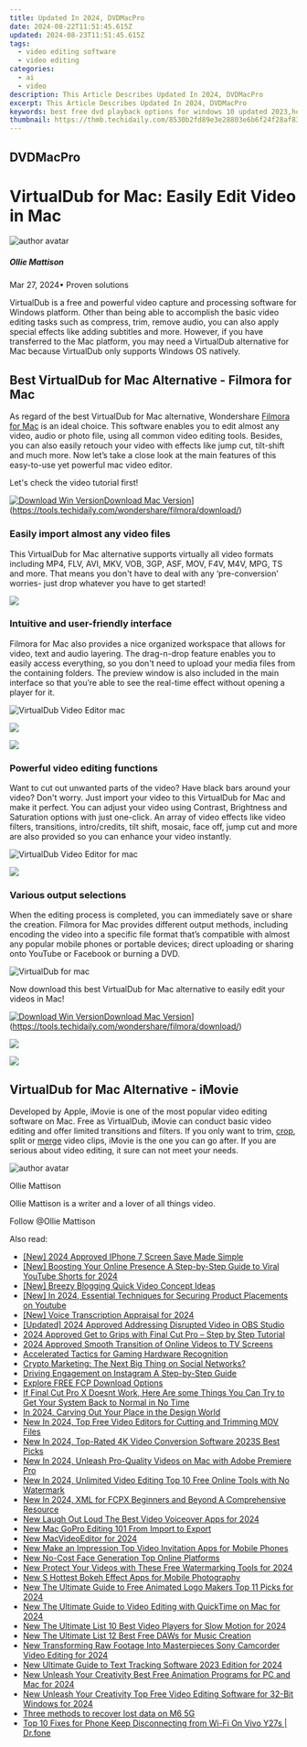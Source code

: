 ```yaml
---
title: Updated In 2024, DVDMacPro
date: 2024-08-22T11:51:45.615Z
updated: 2024-08-23T11:51:45.615Z
tags: 
  - video editing software
  - video editing
categories: 
  - ai
  - video
description: This Article Describes Updated In 2024, DVDMacPro
excerpt: This Article Describes Updated In 2024, DVDMacPro
keywords: best free dvd playback options for windows 10 updated 2023,how to resize and crop images in fcpx 2023 update,10 best free dvd players for windows 10 2023 updated,ai animation top 5 best ipad video editor 2024 updated,top 5 best ipad video editor 2024 updated,dvdmacpro,ai animation 10 best free dvd players for windows 10 2023 updated
thumbnail: https://thmb.techidaily.com/8530b2fd89e3e28803e6b6f24f28af836c48a65e9da7986f6cee296d3fed5998.jpg
---
```


## DVDMacPro

# VirtualDub for Mac: Easily Edit Video in Mac

![author avatar](https://images.wondershare.com/filmora/article-images/ollie-mattison.jpg)

##### Ollie Mattison

 Mar 27, 2024• Proven solutions

VirtualDub is a free and powerful video capture and processing software for Windows platform. Other than being able to accomplish the basic video editing tasks such as compress, trim, remove audio, you can also apply special effects like adding subtitles and more. However, if you have transferred to the Mac platform, you may need a VirtualDub alternative for Mac because VirtualDub only supports Windows OS natively.

## Best VirtualDub for Mac Alternative - Filmora for Mac

As regard of the best VirtualDub for Mac alternative, Wondershare [Filmora for Mac](https://tools.techidaily.com/wondershare/filmora/download/) is an ideal choice. This software enables you to edit almost any video, audio or photo file, using all common video editing tools. Besides, you can also easily retouch your video with effects like jump cut, tilt-shift and much more. Now let’s take a close look at the main features of this easy-to-use yet powerful mac video editor.

Let's check the video tutorial first!

[![Download Win Version](https://images.wondershare.com/filmora/guide/download-btn-win.jpg)](https://tools.techidaily.com/wondershare/filmora/download/)[Download Mac Version](https://images.wondershare.com/filmora/guide/download-btn-mac.jpg)](https://tools.techidaily.com/wondershare/filmora/download/)

### Easily import almost any video files

This VirtualDub for Mac alternative supports virtually all video formats including MP4, FLV, AVI, MKV, VOB, 3GP, ASF, MOV, F4V, M4V, MPG, TS and more. That means you don't have to deal with any ‘pre-conversion’ worries- just drop whatever you have to get started!

<!-- affiliate ads begin -->
<a href="https://secure.2checkout.com/order/checkout.php?PRODS=3851655&QTY=1&AFFILIATE=108875&CART=1"><img src="http://www.aiseesoft.com/avangate/30p/banner.jpg" border="0"></a>
<!-- affiliate ads end -->
### Intuitive and user-friendly interface

Filmora for Mac also provides a nice organized workspace that allows for video, text and audio layering. The drag-n-drop feature enables you to easily access everything, so you don't need to upload your media files from the containing folders. The preview window is also included in the main interface so that you’re able to see the real-time effect without opening a player for it.

![VirtualDub Video Editor mac](https://images.wondershare.com/guide/images/mac-vivideo/mac-vivideo-add-files.jpg)

<!-- affiliate ads begin -->
<a href="https://secure.2checkout.com/order/checkout.php?PRODS=4940317&QTY=1&AFFILIATE=108875&CART=1"><img src="https://secure.avangate.com/images/merchant/333ac5d90817d69113471fbb6e531bee/sps-partnership-728x90eng.png" border="0"></a>
<!-- affiliate ads end -->
<!-- affiliate ads begin -->
<a href="https://shop.systoolsgroup.com/affiliate.php?ACCOUNT=SYSTOOBY&AFFILIATE=108875&PATH=https%3A%2F%2Fwww.systoolsgroup.com%3FAFFILIATE%3D108875%26RESOURCE%3DSysTools%2BGmail%2BBackup"><img src="https://www.systoolsgroup.com/box/gmail-backup.png" border="0"></a>
<!-- affiliate ads end -->
### Powerful video editing functions

Want to cut out unwanted parts of the video? Have black bars around your video? Don't worry. Just import your video to this VirtualDub for Mac and make it perfect. You can adjust your video using Contrast, Brightness and Saturation options with just one-click. An array of video effects like video filters, transitions, intro/credits, tilt shift, mosaic, face off, jump cut and more are also provided so you can enhance your video instantly.

![VirtualDub Video Editor for mac](https://images.wondershare.com/guide/images/mac-vivideo/mac-vivideo-enhance-videos.jpg)

<!-- affiliate ads begin -->
<a href="https://shop.incomedia.eu/order/checkout.php?PRODS=12730965&QTY=1&AFFILIATE=108875&CART=1"><img src="https://incomedia.eu/files/images/affiliates/w5/03_WBSX5_728x90_red_CTA.jpg" border="0"></a>
<!-- affiliate ads end -->
### Various output selections

When the editing process is completed, you can immediately save or share the creation. Filmora for Mac provides different output methods, including encoding the video into a specific file format that’s compatible with almost any popular mobile phones or portable devices; direct uploading or sharing onto YouTube or Facebook or burning a DVD.

![VirtualDub for mac](https://images.wondershare.com/guide/images/mac-vivideo/mac-vivideo-output.jpg)

Now download this best VirtualDub for Mac alternative to easily edit your videos in Mac!

[![Download Win Version](https://images.wondershare.com/filmora/guide/download-btn-win.jpg)](https://tools.techidaily.com/wondershare/filmora/download/)[Download Mac Version](https://images.wondershare.com/filmora/guide/download-btn-mac.jpg)](https://tools.techidaily.com/wondershare/filmora/download/)

<!-- affiliate ads begin -->
<a href="https://store.nero.com/order/checkout.php?PRODS=42570605&QTY=1&AFFILIATE=108875&CART=1"><img src="http://cdnwww.nero.com/nero-com-wAssets/img/banners/2023/usbXcopy/Nero_USB_x_copy_Screen_2.png" border="0"></a>
<!-- affiliate ads end -->
<!-- affiliate ads begin -->
<a href="https://secure.2checkout.com/order/checkout.php?PRODS=4620780&QTY=1&AFFILIATE=108875&CART=1"><img src="https://secure.avangate.com/images/merchant/07dd4d5a72f5740ef0f035f201951476/728__90banner.jpg" border="0"></a>
<!-- affiliate ads end -->
## VirtualDub for Mac Alternative - iMovie

Developed by Apple, iMovie is one of the most popular video editing software on Mac. Free as VirtualDub, iMovie can conduct basic video editing and offer limited transitions and filters. If you only want to trim, [crop](https://tools.techidaily.com/wondershare/filmora/download/), split or [merge](https://tools.techidaily.com/wondershare/filmora/download/) video clips, iMovie is the one you can go after. If you are serious about video editing, it sure can not meet your needs.

![author avatar](https://images.wondershare.com/filmora/article-images/ollie-mattison.jpg)

Ollie Mattison

Ollie Mattison is a writer and a lover of all things video.

Follow @Ollie Mattison

<span class="atpl-alsoreadstyle">Also read:</span>
<div><ul>
<li><a href="https://digital-screen-recording.techidaily.com/new-2024-approved-iphone-7-screen-save-made-simple/"><u>[New] 2024 Approved  IPhone 7 Screen Save Made Simple</u></a></li>
<li><a href="https://youtube-data.techidaily.com/oosting-your-online-presence-a-step-by-step-guide-to-viral-youtube-shorts-for-2024/"><u>[New] Boosting Your Online Presence  A Step-by-Step Guide to Viral YouTube Shorts for 2024</u></a></li>
<li><a href="https://extra-lessons.techidaily.com/new-breezy-blogging-quick-video-concept-ideas/"><u>[New] Breezy Blogging  Quick Video Concept Ideas</u></a></li>
<li><a href="https://fox-access.techidaily.com/new-in-2024-essential-techniques-for-securing-product-placements-on-youtube/"><u>[New] In 2024, Essential Techniques for Securing Product Placements on Youtube</u></a></li>
<li><a href="https://visual-screen-recording.techidaily.com/new-voice-transcription-appraisal-for-2024/"><u>[New] Voice Transcription Appraisal for 2024</u></a></li>
<li><a href="https://on-screen-recording.techidaily.com/updated-2024-approved-addressing-disrupted-video-in-obs-studio/"><u>[Updated] 2024 Approved  Addressing Disrupted Video in OBS Studio</u></a></li>
<li><a href="https://fox-info.techidaily.com/2024-approved-get-to-grips-with-final-cut-pro-step-by-step-tutorial/"><u>2024 Approved  Get to Grips with Final Cut Pro – Step by Step Tutorial</u></a></li>
<li><a href="https://youtube-stream.techidaily.com/2024-approved-smooth-transition-of-online-videos-to-tv-screens/"><u>2024 Approved  Smooth Transition of Online Videos to TV Screens</u></a></li>
<li><a href="https://windows11.techidaily.com/accelerated-tactics-for-gaming-hardware-recognition/"><u>Accelerated Tactics for Gaming Hardware Recognition</u></a></li>
<li><a href="https://facebook.techidaily.com/crypto-marketing-the-next-big-thing-on-social-networks/"><u>Crypto Marketing: The Next Big Thing on Social Networks?</u></a></li>
<li><a href="https://instagram-video-files.techidaily.com/driving-engagement-on-instagram-a-step-by-step-guide/"><u>Driving Engagement on Instagram  A Step-by-Step Guide</u></a></li>
<li><a href="https://fox-hovers.techidaily.com/explore-free-fcp-download-options/"><u>Explore FREE FCP Download Options</u></a></li>
<li><a href="https://ai-vdieo-software.techidaily.com/if-final-cut-pro-x-doesnt-work-here-are-some-things-you-can-try-to-get-your-system-back-to-normal-in-no-time/"><u>If Final Cut Pro X Doesnt Work, Here Are some Things You Can Try to Get Your System Back to Normal in No Time</u></a></li>
<li><a href="https://extra-resources.techidaily.com/in-2024-carving-out-your-place-in-the-design-world/"><u>In 2024, Carving Out Your Place in the Design World</u></a></li>
<li><a href="https://smart-video-editing.techidaily.com/new-in-2024-top-free-video-editors-for-cutting-and-trimming-mov-files/"><u>New In 2024, Top Free Video Editors for Cutting and Trimming MOV Files</u></a></li>
<li><a href="https://smart-video-editing.techidaily.com/new-in-2024-top-rated-4k-video-conversion-software-2023s-best-picks/"><u>New In 2024, Top-Rated 4K Video Conversion Software 2023S Best Picks</u></a></li>
<li><a href="https://smart-video-editing.techidaily.com/new-in-2024-unleash-pro-quality-videos-on-mac-with-adobe-premiere-pro/"><u>New In 2024, Unleash Pro-Quality Videos on Mac with Adobe Premiere Pro</u></a></li>
<li><a href="https://smart-video-editing.techidaily.com/new-in-2024-unlimited-video-editing-top-10-free-online-tools-with-no-watermark/"><u>New In 2024, Unlimited Video Editing Top 10 Free Online Tools with No Watermark</u></a></li>
<li><a href="https://smart-video-editing.techidaily.com/new-in-2024-xml-for-fcpx-beginners-and-beyond-a-comprehensive-resource/"><u>New In 2024, XML for FCPX Beginners and Beyond A Comprehensive Resource</u></a></li>
<li><a href="https://smart-video-editing.techidaily.com/new-laugh-out-loud-the-best-video-voiceover-apps-for-2024/"><u>New Laugh Out Loud The Best Video Voiceover Apps for 2024</u></a></li>
<li><a href="https://smart-video-editing.techidaily.com/new-mac-gopro-editing-101-from-import-to-export/"><u>New Mac GoPro Editing 101 From Import to Export</u></a></li>
<li><a href="https://smart-video-editing.techidaily.com/new-macvideoeditor-for-2024/"><u>New MacVideoEditor for 2024</u></a></li>
<li><a href="https://smart-video-editing.techidaily.com/new-make-an-impression-top-video-invitation-apps-for-mobile-phones/"><u>New Make an Impression Top Video Invitation Apps for Mobile Phones</u></a></li>
<li><a href="https://smart-video-editing.techidaily.com/new-no-cost-face-generation-top-online-platforms/"><u>New No-Cost Face Generation Top Online Platforms</u></a></li>
<li><a href="https://smart-video-editing.techidaily.com/new-protect-your-videos-with-these-free-watermarking-tools-for-2024/"><u>New Protect Your Videos with These Free Watermarking Tools for 2024</u></a></li>
<li><a href="https://smart-video-editing.techidaily.com/new-s-hottest-bokeh-effect-apps-for-mobile-photography/"><u>New S Hottest Bokeh Effect Apps for Mobile Photography</u></a></li>
<li><a href="https://smart-video-editing.techidaily.com/new-the-ultimate-guide-to-free-animated-logo-makers-top-11-picks-for-2024/"><u>New The Ultimate Guide to Free Animated Logo Makers Top 11 Picks for 2024</u></a></li>
<li><a href="https://smart-video-editing.techidaily.com/new-the-ultimate-guide-to-video-editing-with-quicktime-on-mac-for-2024/"><u>New The Ultimate Guide to Video Editing with QuickTime on Mac for 2024</u></a></li>
<li><a href="https://smart-video-editing.techidaily.com/new-the-ultimate-list-10-best-video-players-for-slow-motion-for-2024/"><u>New The Ultimate List 10 Best Video Players for Slow Motion for 2024</u></a></li>
<li><a href="https://smart-video-editing.techidaily.com/new-the-ultimate-list-12-best-free-daws-for-music-creation/"><u>New The Ultimate List 12 Best Free DAWs for Music Creation</u></a></li>
<li><a href="https://smart-video-editing.techidaily.com/new-transforming-raw-footage-into-masterpieces-sony-camcorder-video-editing-for-2024/"><u>New Transforming Raw Footage Into Masterpieces Sony Camcorder Video Editing for 2024</u></a></li>
<li><a href="https://smart-video-editing.techidaily.com/new-ultimate-guide-to-text-tracking-software-2023-edition-for-2024/"><u>New Ultimate Guide to Text Tracking Software 2023 Edition for 2024</u></a></li>
<li><a href="https://smart-video-editing.techidaily.com/new-unleash-your-creativity-best-free-animation-programs-for-pc-and-mac-for-2024/"><u>New Unleash Your Creativity Best Free Animation Programs for PC and Mac for 2024</u></a></li>
<li><a href="https://smart-video-editing.techidaily.com/new-unleash-your-creativity-top-free-video-editing-software-for-32-bit-windows-for-2024/"><u>New Unleash Your Creativity Top Free Video Editing Software for 32-Bit Windows for 2024</u></a></li>
<li><a href="https://techidaily.com/three-methods-to-recover-lost-data-on-m6-5g-by-fonelab-android-recover-data/"><u>Three methods to recover lost data on M6 5G</u></a></li>
<li><a href="https://howto.techidaily.com/top-10-fixes-for-phone-keep-disconnecting-from-wi-fi-on-vivo-y27s-drfone-by-drfone-fix-android-problems-fix-android-problems/"><u>Top 10 Fixes for Phone Keep Disconnecting from Wi-Fi On Vivo Y27s | Dr.fone</u></a></li>
</ul></div>

<ins class="adsbygoogle"
      style="display:block"
      data-ad-client="ca-pub-7571918770474297"
      data-ad-slot="8358498916"
      data-ad-format="auto"
      data-full-width-responsive="true"></ins>